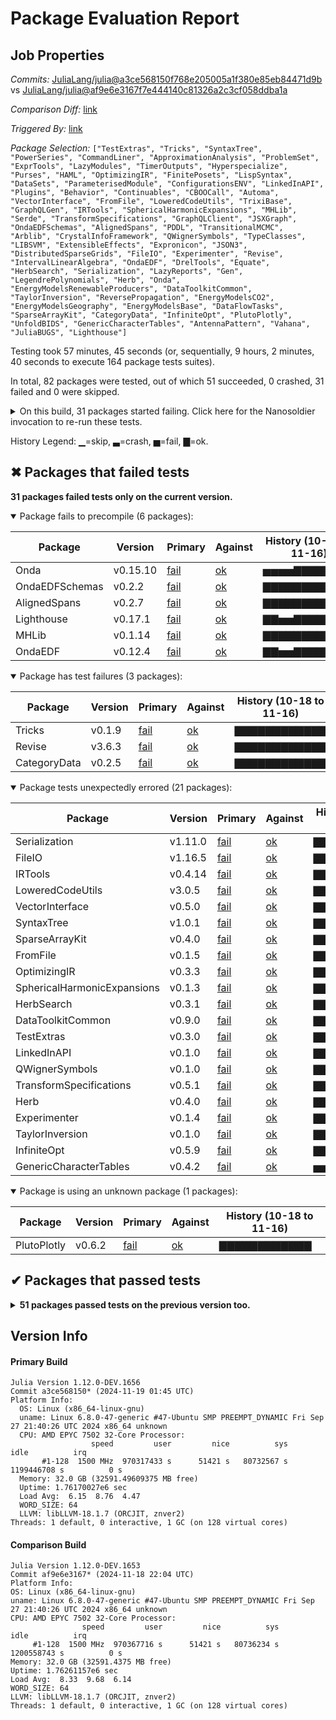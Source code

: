# Package Evaluation Report

## Job Properties

*Commits:* [JuliaLang/julia@a3ce568150f768e205005a1f380e85eb84471d9b](https://github.com/JuliaLang/julia/commit/a3ce568150f768e205005a1f380e85eb84471d9b) vs [JuliaLang/julia@af9e6e3167f7e444140c81326a2c3cf058ddba1a](https://github.com/JuliaLang/julia/commit/af9e6e3167f7e444140c81326a2c3cf058ddba1a)

*Comparison Diff:* [link](https://github.com/JuliaLang/julia/compare/af9e6e3167f7e444140c81326a2c3cf058ddba1a...a3ce568150f768e205005a1f380e85eb84471d9b)

*Triggered By:* [link](https://github.com/JuliaLang/julia/pull/56509#issuecomment-2484533826)

*Package Selection:* `["TestExtras", "Tricks", "SyntaxTree", "PowerSeries", "CommandLiner", "ApproximationAnalysis", "ProblemSet", "ExprTools", "LazyModules", "TimerOutputs", "Hyperspecialize", "Purses", "HAML", "OptimizingIR", "FinitePosets", "LispSyntax", "DataSets", "ParameterisedModule", "ConfigurationsENV", "LinkedInAPI", "Plugins", "Behavior", "Continuables", "CBOOCall", "Automa", "VectorInterface", "FromFile", "LoweredCodeUtils", "TrixiBase", "GraphQLGen", "IRTools", "SphericalHarmonicExpansions", "MHLib", "Serde", "TransformSpecifications", "GraphQLClient", "JSXGraph", "OndaEDFSchemas", "AlignedSpans", "PDDL", "TransitionalMCMC", "Arblib", "CrystalInfoFramework", "QWignerSymbols", "TypeClasses", "LIBSVM", "ExtensibleEffects", "Expronicon", "JSON3", "DistributedSparseGrids", "FileIO", "Experimenter", "Revise", "IntervalLinearAlgebra", "OndaEDF", "DrelTools", "Equate", "HerbSearch", "Serialization", "LazyReports", "Gen", "LegendrePolynomials", "Herb", "Onda", "EnergyModelsRenewableProducers", "DataToolkitCommon", "TaylorInversion", "ReversePropagation", "EnergyModelsCO2", "EnergyModelsGeography", "EnergyModelsBase", "DataFlowTasks", "SparseArrayKit", "CategoryData", "InfiniteOpt", "PlutoPlotly", "UnfoldBIDS", "GenericCharacterTables", "AntennaPattern", "Vahana", "JuliaBUGS", "Lighthouse"]`

Testing took 57 minutes, 45 seconds (or, sequentially, 9 hours, 2 minutes, 40 seconds to execute 164 package tests suites).

In total, 82 packages were tested, out of which 51 succeeded, 0 crashed, 31 failed and 0 were skipped.


<details><summary>On this build, 31 packages started failing. Click here for the Nanosoldier invocation to re-run these tests.</summary>
<p>

```
@nanosoldier `runtests(["SyntaxTree", "TestExtras", "Tricks", "OptimizingIR", "LinkedInAPI", "Serialization", "VectorInterface", "FromFile", "LoweredCodeUtils", "QWignerSymbols", "OndaEDFSchemas", "SphericalHarmonicExpansions", "TransformSpecifications", "IRTools", "AlignedSpans", "MHLib", "HerbSearch", "OndaEDF", "Herb", "Onda", "Revise", "FileIO", "Experimenter", "TaylorInversion", "SparseArrayKit", "CategoryData", "DataToolkitCommon", "PlutoPlotly", "InfiniteOpt", "GenericCharacterTables", "Lighthouse"])`
```

</p>
</details>


History Legend: ▁=skip, ▃=crash, ▅=fail, ▇=ok.

## ✖ Packages that failed tests

**31 packages failed tests only on the current version.**

<details open><summary>Package fails to precompile (6 packages):</summary>
<p>


| Package | Version | Primary | Against | History (10-18 to 11-16) |
| ------- | ------- | ------- | ------- | ------- |
| Onda | v0.15.10 | [fail](https://s3.amazonaws.com/julialang-reports/nanosoldier/pkgeval/by_hash/a3ce568_vs_af9e6e3/Onda.primary.log) | [ok](https://s3.amazonaws.com/julialang-reports/nanosoldier/pkgeval/by_hash/a3ce568_vs_af9e6e3/Onda.against.log) | <span class="history">▅▅▅▅▇▇▇▇▇▇▇▇</span> |
| OndaEDFSchemas | v0.2.2 | [fail](https://s3.amazonaws.com/julialang-reports/nanosoldier/pkgeval/by_hash/a3ce568_vs_af9e6e3/OndaEDFSchemas.primary.log) | [ok](https://s3.amazonaws.com/julialang-reports/nanosoldier/pkgeval/by_hash/a3ce568_vs_af9e6e3/OndaEDFSchemas.against.log) | <span class="history">▇▇▇▇▇▇▇▇▇▇▇▇</span> |
| AlignedSpans | v0.2.7 | [fail](https://s3.amazonaws.com/julialang-reports/nanosoldier/pkgeval/by_hash/a3ce568_vs_af9e6e3/AlignedSpans.primary.log) | [ok](https://s3.amazonaws.com/julialang-reports/nanosoldier/pkgeval/by_hash/a3ce568_vs_af9e6e3/AlignedSpans.against.log) | <span class="history">▇▇▇▇▇▇▇▇▇▇▇▇</span> |
| Lighthouse | v0.17.1 | [fail](https://s3.amazonaws.com/julialang-reports/nanosoldier/pkgeval/by_hash/a3ce568_vs_af9e6e3/Lighthouse.primary.log) | [ok](https://s3.amazonaws.com/julialang-reports/nanosoldier/pkgeval/by_hash/a3ce568_vs_af9e6e3/Lighthouse.against.log) | <span class="history">▇▇▅▅▇▇▇▇▇▇▇▇</span> |
| MHLib | v0.1.14 | [fail](https://s3.amazonaws.com/julialang-reports/nanosoldier/pkgeval/by_hash/a3ce568_vs_af9e6e3/MHLib.primary.log) | [ok](https://s3.amazonaws.com/julialang-reports/nanosoldier/pkgeval/by_hash/a3ce568_vs_af9e6e3/MHLib.against.log) | <span class="history">▇▇▇▇▇▇▇▇▇▇▇▇</span> |
| OndaEDF | v0.12.4 | [fail](https://s3.amazonaws.com/julialang-reports/nanosoldier/pkgeval/by_hash/a3ce568_vs_af9e6e3/OndaEDF.primary.log) | [ok](https://s3.amazonaws.com/julialang-reports/nanosoldier/pkgeval/by_hash/a3ce568_vs_af9e6e3/OndaEDF.against.log) | <span class="history">▇▇▅▅▇▇▇▇▇▇▇▇</span> |

</p>
</details>

<details open><summary>Package has test failures (3 packages):</summary>
<p>


| Package | Version | Primary | Against | History (10-18 to 11-16) |
| ------- | ------- | ------- | ------- | ------- |
| Tricks | v0.1.9 | [fail](https://s3.amazonaws.com/julialang-reports/nanosoldier/pkgeval/by_hash/a3ce568_vs_af9e6e3/Tricks.primary.log) | [ok](https://s3.amazonaws.com/julialang-reports/nanosoldier/pkgeval/by_hash/a3ce568_vs_af9e6e3/Tricks.against.log) | <span class="history">▇▇▇▇▇▇▇▇▇▇▇▇</span> |
| Revise | v3.6.3 | [fail](https://s3.amazonaws.com/julialang-reports/nanosoldier/pkgeval/by_hash/a3ce568_vs_af9e6e3/Revise.primary.log) | [ok](https://s3.amazonaws.com/julialang-reports/nanosoldier/pkgeval/by_hash/a3ce568_vs_af9e6e3/Revise.against.log) | <span class="history">▇▇▇▇▇▇▇▇▇▇▇▇</span> |
| CategoryData | v0.2.5 | [fail](https://s3.amazonaws.com/julialang-reports/nanosoldier/pkgeval/by_hash/a3ce568_vs_af9e6e3/CategoryData.primary.log) | [ok](https://s3.amazonaws.com/julialang-reports/nanosoldier/pkgeval/by_hash/a3ce568_vs_af9e6e3/CategoryData.against.log) | <span class="history">▇▇▇▇▇▇▇▇▇▇▇▇</span> |

</p>
</details>

<details open><summary>Package tests unexpectedly errored (21 packages):</summary>
<p>


| Package | Version | Primary | Against | History (10-18 to 11-16) |
| ------- | ------- | ------- | ------- | ------- |
| Serialization | v1.11.0 | [fail](https://s3.amazonaws.com/julialang-reports/nanosoldier/pkgeval/by_hash/a3ce568_vs_af9e6e3/Serialization.primary.log) | [ok](https://s3.amazonaws.com/julialang-reports/nanosoldier/pkgeval/by_hash/a3ce568_vs_af9e6e3/Serialization.against.log) | <span class="history">▇▇▇▇▇▇▇▇▇▇▇▇</span> |
| FileIO | v1.16.5 | [fail](https://s3.amazonaws.com/julialang-reports/nanosoldier/pkgeval/by_hash/a3ce568_vs_af9e6e3/FileIO.primary.log) | [ok](https://s3.amazonaws.com/julialang-reports/nanosoldier/pkgeval/by_hash/a3ce568_vs_af9e6e3/FileIO.against.log) | <span class="history">▇▇▇▇▇▇▇▇▇▇▇▇</span> |
| IRTools | v0.4.14 | [fail](https://s3.amazonaws.com/julialang-reports/nanosoldier/pkgeval/by_hash/a3ce568_vs_af9e6e3/IRTools.primary.log) | [ok](https://s3.amazonaws.com/julialang-reports/nanosoldier/pkgeval/by_hash/a3ce568_vs_af9e6e3/IRTools.against.log) | <span class="history">▇▇▇▇▇▇▇▇▇▇▇▇</span> |
| LoweredCodeUtils | v3.0.5 | [fail](https://s3.amazonaws.com/julialang-reports/nanosoldier/pkgeval/by_hash/a3ce568_vs_af9e6e3/LoweredCodeUtils.primary.log) | [ok](https://s3.amazonaws.com/julialang-reports/nanosoldier/pkgeval/by_hash/a3ce568_vs_af9e6e3/LoweredCodeUtils.against.log) | <span class="history">▇▇▇▇▇▇▇▇▇▇▇▇</span> |
| VectorInterface | v0.5.0 | [fail](https://s3.amazonaws.com/julialang-reports/nanosoldier/pkgeval/by_hash/a3ce568_vs_af9e6e3/VectorInterface.primary.log) | [ok](https://s3.amazonaws.com/julialang-reports/nanosoldier/pkgeval/by_hash/a3ce568_vs_af9e6e3/VectorInterface.against.log) | <span class="history">▇▇▇▇▇▇▇▇▇▇▇▇</span> |
| SyntaxTree | v1.0.1 | [fail](https://s3.amazonaws.com/julialang-reports/nanosoldier/pkgeval/by_hash/a3ce568_vs_af9e6e3/SyntaxTree.primary.log) | [ok](https://s3.amazonaws.com/julialang-reports/nanosoldier/pkgeval/by_hash/a3ce568_vs_af9e6e3/SyntaxTree.against.log) | <span class="history">▇▇▇▇▇▇▇▇▇▇▇▇</span> |
| SparseArrayKit | v0.4.0 | [fail](https://s3.amazonaws.com/julialang-reports/nanosoldier/pkgeval/by_hash/a3ce568_vs_af9e6e3/SparseArrayKit.primary.log) | [ok](https://s3.amazonaws.com/julialang-reports/nanosoldier/pkgeval/by_hash/a3ce568_vs_af9e6e3/SparseArrayKit.against.log) | <span class="history">▇▇▇▇▇▇▇▇▇▇▇▇</span> |
| FromFile | v0.1.5 | [fail](https://s3.amazonaws.com/julialang-reports/nanosoldier/pkgeval/by_hash/a3ce568_vs_af9e6e3/FromFile.primary.log) | [ok](https://s3.amazonaws.com/julialang-reports/nanosoldier/pkgeval/by_hash/a3ce568_vs_af9e6e3/FromFile.against.log) | <span class="history">▇▇▇▇▇▇▇▇▇▇▇▇</span> |
| OptimizingIR | v0.3.3 | [fail](https://s3.amazonaws.com/julialang-reports/nanosoldier/pkgeval/by_hash/a3ce568_vs_af9e6e3/OptimizingIR.primary.log) | [ok](https://s3.amazonaws.com/julialang-reports/nanosoldier/pkgeval/by_hash/a3ce568_vs_af9e6e3/OptimizingIR.against.log) | <span class="history">▇▇▇▇▇▇▇▇▇▇▇▇</span> |
| SphericalHarmonicExpansions | v0.1.3 | [fail](https://s3.amazonaws.com/julialang-reports/nanosoldier/pkgeval/by_hash/a3ce568_vs_af9e6e3/SphericalHarmonicExpansions.primary.log) | [ok](https://s3.amazonaws.com/julialang-reports/nanosoldier/pkgeval/by_hash/a3ce568_vs_af9e6e3/SphericalHarmonicExpansions.against.log) | <span class="history">▇▇▇▇▇▇▇▇▇▇▇▇</span> |
| HerbSearch | v0.3.1 | [fail](https://s3.amazonaws.com/julialang-reports/nanosoldier/pkgeval/by_hash/a3ce568_vs_af9e6e3/HerbSearch.primary.log) | [ok](https://s3.amazonaws.com/julialang-reports/nanosoldier/pkgeval/by_hash/a3ce568_vs_af9e6e3/HerbSearch.against.log) | <span class="history">▇▇▇▇▇▇▇▇▇▇▇▇</span> |
| DataToolkitCommon | v0.9.0 | [fail](https://s3.amazonaws.com/julialang-reports/nanosoldier/pkgeval/by_hash/a3ce568_vs_af9e6e3/DataToolkitCommon.primary.log) | [ok](https://s3.amazonaws.com/julialang-reports/nanosoldier/pkgeval/by_hash/a3ce568_vs_af9e6e3/DataToolkitCommon.against.log) | <span class="history">▇▇▇▇▅▅▅▇▇▇▇▇</span> |
| TestExtras | v0.3.0 | [fail](https://s3.amazonaws.com/julialang-reports/nanosoldier/pkgeval/by_hash/a3ce568_vs_af9e6e3/TestExtras.primary.log) | [ok](https://s3.amazonaws.com/julialang-reports/nanosoldier/pkgeval/by_hash/a3ce568_vs_af9e6e3/TestExtras.against.log) | <span class="history">▇▇▇▇▇▇▇▇▇▇▇▇</span> |
| LinkedInAPI | v0.1.0 | [fail](https://s3.amazonaws.com/julialang-reports/nanosoldier/pkgeval/by_hash/a3ce568_vs_af9e6e3/LinkedInAPI.primary.log) | [ok](https://s3.amazonaws.com/julialang-reports/nanosoldier/pkgeval/by_hash/a3ce568_vs_af9e6e3/LinkedInAPI.against.log) | <span class="history">▇▇▇▇▇▇</span> |
| QWignerSymbols | v0.1.0 | [fail](https://s3.amazonaws.com/julialang-reports/nanosoldier/pkgeval/by_hash/a3ce568_vs_af9e6e3/QWignerSymbols.primary.log) | [ok](https://s3.amazonaws.com/julialang-reports/nanosoldier/pkgeval/by_hash/a3ce568_vs_af9e6e3/QWignerSymbols.against.log) | <span class="history">▇▇▇▇▇▇▇▇▇▇▇▇</span> |
| TransformSpecifications | v0.5.1 | [fail](https://s3.amazonaws.com/julialang-reports/nanosoldier/pkgeval/by_hash/a3ce568_vs_af9e6e3/TransformSpecifications.primary.log) | [ok](https://s3.amazonaws.com/julialang-reports/nanosoldier/pkgeval/by_hash/a3ce568_vs_af9e6e3/TransformSpecifications.against.log) | <span class="history">▇▇▇▇▇▇▇▇▇▇▇▇</span> |
| Herb | v0.4.0 | [fail](https://s3.amazonaws.com/julialang-reports/nanosoldier/pkgeval/by_hash/a3ce568_vs_af9e6e3/Herb.primary.log) | [ok](https://s3.amazonaws.com/julialang-reports/nanosoldier/pkgeval/by_hash/a3ce568_vs_af9e6e3/Herb.against.log) | <span class="history">▇▇▇▇▇▇▇▇▇▇▇▇</span> |
| Experimenter | v0.1.4 | [fail](https://s3.amazonaws.com/julialang-reports/nanosoldier/pkgeval/by_hash/a3ce568_vs_af9e6e3/Experimenter.primary.log) | [ok](https://s3.amazonaws.com/julialang-reports/nanosoldier/pkgeval/by_hash/a3ce568_vs_af9e6e3/Experimenter.against.log) | <span class="history">▇▇▇▇▇▇▇▇▇▇▇▇</span> |
| TaylorInversion | v0.1.0 | [fail](https://s3.amazonaws.com/julialang-reports/nanosoldier/pkgeval/by_hash/a3ce568_vs_af9e6e3/TaylorInversion.primary.log) | [ok](https://s3.amazonaws.com/julialang-reports/nanosoldier/pkgeval/by_hash/a3ce568_vs_af9e6e3/TaylorInversion.against.log) | <span class="history">▇▇▇▇▇▇▇▇▇▇▇▇</span> |
| InfiniteOpt | v0.5.9 | [fail](https://s3.amazonaws.com/julialang-reports/nanosoldier/pkgeval/by_hash/a3ce568_vs_af9e6e3/InfiniteOpt.primary.log) | [ok](https://s3.amazonaws.com/julialang-reports/nanosoldier/pkgeval/by_hash/a3ce568_vs_af9e6e3/InfiniteOpt.against.log) | <span class="history">▇▇▇▇▇▇▇▇▇▇▇▇</span> |
| GenericCharacterTables | v0.4.2 | [fail](https://s3.amazonaws.com/julialang-reports/nanosoldier/pkgeval/by_hash/a3ce568_vs_af9e6e3/GenericCharacterTables.primary.log) | [ok](https://s3.amazonaws.com/julialang-reports/nanosoldier/pkgeval/by_hash/a3ce568_vs_af9e6e3/GenericCharacterTables.against.log) | <span class="history">▅▅▅▅▇▇▇▇▇▇▇▇</span> |

</p>
</details>

<details open><summary>Package is using an unknown package (1 packages):</summary>
<p>


| Package | Version | Primary | Against | History (10-18 to 11-16) |
| ------- | ------- | ------- | ------- | ------- |
| PlutoPlotly | v0.6.2 | [fail](https://s3.amazonaws.com/julialang-reports/nanosoldier/pkgeval/by_hash/a3ce568_vs_af9e6e3/PlutoPlotly.primary.log) | [ok](https://s3.amazonaws.com/julialang-reports/nanosoldier/pkgeval/by_hash/a3ce568_vs_af9e6e3/PlutoPlotly.against.log) | <span class="history">▇▇▇▇▇▇▇▇▇▇▇▇</span> |

</p>
</details>


## ✔ Packages that passed tests

<details><summary><strong>51 packages passed tests on the previous version too.</strong></summary>
<p>

| Package | History (10-18 to 11-16) |
| ------- | ------- |
| [ExprTools v0.1.10](https://s3.amazonaws.com/julialang-reports/nanosoldier/pkgeval/by_hash/a3ce568_vs_af9e6e3/ExprTools.primary.log) | <span class="history">▇▇▇▇▇▇▇▇▇▇▇▇</span> |
| [TimerOutputs v0.5.25](https://s3.amazonaws.com/julialang-reports/nanosoldier/pkgeval/by_hash/a3ce568_vs_af9e6e3/TimerOutputs.primary.log) | <span class="history">▇▇▇▇▇▇▇▇▇▇▇▇</span> |
| [JSON3 v1.14.1](https://s3.amazonaws.com/julialang-reports/nanosoldier/pkgeval/by_hash/a3ce568_vs_af9e6e3/JSON3.primary.log) | <span class="history">▇▇▇▇▇▇▇▇▇▇▇▇</span> |
| [LazyModules v0.3.1](https://s3.amazonaws.com/julialang-reports/nanosoldier/pkgeval/by_hash/a3ce568_vs_af9e6e3/LazyModules.primary.log) | <span class="history">▇▇▇▇▇▇▇▇▇▇▇▇</span> |
| [Automa v1.1.0](https://s3.amazonaws.com/julialang-reports/nanosoldier/pkgeval/by_hash/a3ce568_vs_af9e6e3/Automa.primary.log) | <span class="history">▇▇▇▇▇▇▇▇▇▇▇▇</span> |
| [Arblib v1.2.1](https://s3.amazonaws.com/julialang-reports/nanosoldier/pkgeval/by_hash/a3ce568_vs_af9e6e3/Arblib.primary.log) | <span class="history">▇▇▇▇▇▇▇▇▇▇▇▇</span> |
| [LIBSVM v0.8.1](https://s3.amazonaws.com/julialang-reports/nanosoldier/pkgeval/by_hash/a3ce568_vs_af9e6e3/LIBSVM.primary.log) | <span class="history">▇▇▇▇▅▅▅▇▇▇▇▇</span> |
| [LegendrePolynomials v0.4.5](https://s3.amazonaws.com/julialang-reports/nanosoldier/pkgeval/by_hash/a3ce568_vs_af9e6e3/LegendrePolynomials.primary.log) | <span class="history">▇▇▇▇▇▇▇▇▇▇▇▇</span> |
| [Expronicon v0.10.13](https://s3.amazonaws.com/julialang-reports/nanosoldier/pkgeval/by_hash/a3ce568_vs_af9e6e3/Expronicon.primary.log) | <span class="history">▇▇▇▇▇▇▇▇▇▇▇▇</span> |
| [Gen v0.4.7](https://s3.amazonaws.com/julialang-reports/nanosoldier/pkgeval/by_hash/a3ce568_vs_af9e6e3/Gen.primary.log) | <span class="history">▇▇▇▇▇▇▇▇▇▇▇▇</span> |
| [Plugins v0.5.5](https://s3.amazonaws.com/julialang-reports/nanosoldier/pkgeval/by_hash/a3ce568_vs_af9e6e3/Plugins.primary.log) | <span class="history">▇▇▇▇▇▇▇▇▇▇▇▇</span> |
| [PDDL v0.2.18](https://s3.amazonaws.com/julialang-reports/nanosoldier/pkgeval/by_hash/a3ce568_vs_af9e6e3/PDDL.primary.log) | <span class="history">▇▇▇▇▇▇▇▇▇▇▇▇</span> |
| [CrystalInfoFramework v0.7.0](https://s3.amazonaws.com/julialang-reports/nanosoldier/pkgeval/by_hash/a3ce568_vs_af9e6e3/CrystalInfoFramework.primary.log) | <span class="history">▇▇▇▇▇▇▇▇▇▇▇▇</span> |
| [CommandLiner v0.3.0](https://s3.amazonaws.com/julialang-reports/nanosoldier/pkgeval/by_hash/a3ce568_vs_af9e6e3/CommandLiner.primary.log) | <span class="history">▇▇▇▇▇▇▇▇▇▇▇▇</span> |
| [HAML v0.3.5](https://s3.amazonaws.com/julialang-reports/nanosoldier/pkgeval/by_hash/a3ce568_vs_af9e6e3/HAML.primary.log) | <span class="history">▇▇▇▇▇▇▇▇▇▇▇▇</span> |
| [FinitePosets v0.1.4](https://s3.amazonaws.com/julialang-reports/nanosoldier/pkgeval/by_hash/a3ce568_vs_af9e6e3/FinitePosets.primary.log) | <span class="history">▇▇▇▇▇▇▇▇▇▇▇▇</span> |
| [Behavior v0.4.0](https://s3.amazonaws.com/julialang-reports/nanosoldier/pkgeval/by_hash/a3ce568_vs_af9e6e3/Behavior.primary.log) | <span class="history">▇▇▇▇▇▇▇▇▇▇▇▇</span> |
| [Continuables v1.0.3](https://s3.amazonaws.com/julialang-reports/nanosoldier/pkgeval/by_hash/a3ce568_vs_af9e6e3/Continuables.primary.log) | <span class="history">▇▇▇▇▇▇▇▇▇▇▇▇</span> |
| [GraphQLClient v0.7.6](https://s3.amazonaws.com/julialang-reports/nanosoldier/pkgeval/by_hash/a3ce568_vs_af9e6e3/GraphQLClient.primary.log) | <span class="history">▇▇▇▇▇▇▇▇▇▇▇▇</span> |
| [TypeClasses v1.1.0](https://s3.amazonaws.com/julialang-reports/nanosoldier/pkgeval/by_hash/a3ce568_vs_af9e6e3/TypeClasses.primary.log) | <span class="history">▇▇▇▇▇▇▇▇▇▇▇▇</span> |
| [ApproximationAnalysis v0.1.0](https://s3.amazonaws.com/julialang-reports/nanosoldier/pkgeval/by_hash/a3ce568_vs_af9e6e3/ApproximationAnalysis.primary.log) | <span class="history">▇▇▇▇▇▇▇▇▇▇▇▇</span> |
| [PowerSeries v1.0.0](https://s3.amazonaws.com/julialang-reports/nanosoldier/pkgeval/by_hash/a3ce568_vs_af9e6e3/PowerSeries.primary.log) | <span class="history">▇▇▇▇▇▇▇▇▇▇▇▇</span> |
| [ProblemSet v0.7.5](https://s3.amazonaws.com/julialang-reports/nanosoldier/pkgeval/by_hash/a3ce568_vs_af9e6e3/ProblemSet.primary.log) | <span class="history">▇▇▇▇▇▇▇▇▇▇▇▇</span> |
| [Purses v0.2.0](https://s3.amazonaws.com/julialang-reports/nanosoldier/pkgeval/by_hash/a3ce568_vs_af9e6e3/Purses.primary.log) | <span class="history">▇▇▇▇▇▇▇▇▇▇▇▇</span> |
| [Hyperspecialize v0.2.0](https://s3.amazonaws.com/julialang-reports/nanosoldier/pkgeval/by_hash/a3ce568_vs_af9e6e3/Hyperspecialize.primary.log) | <span class="history">▇▇▇▇▇▇▇▇▇▇▇▇</span> |
| [DataSets v0.2.11](https://s3.amazonaws.com/julialang-reports/nanosoldier/pkgeval/by_hash/a3ce568_vs_af9e6e3/DataSets.primary.log) | <span class="history">▇▇▇▇▇▇▇▇▇▇▇▇</span> |
| [LispSyntax v0.2.1](https://s3.amazonaws.com/julialang-reports/nanosoldier/pkgeval/by_hash/a3ce568_vs_af9e6e3/LispSyntax.primary.log) | <span class="history">▇▇▇▇▇▇▇▇▇▇▇▇</span> |
| [ParameterisedModule v0.1.0](https://s3.amazonaws.com/julialang-reports/nanosoldier/pkgeval/by_hash/a3ce568_vs_af9e6e3/ParameterisedModule.primary.log) | <span class="history">▇▇▇▇▇▇▇▇▇▇▇▇</span> |
| [ConfigurationsENV v0.1.1](https://s3.amazonaws.com/julialang-reports/nanosoldier/pkgeval/by_hash/a3ce568_vs_af9e6e3/ConfigurationsENV.primary.log) | <span class="history">▇▇▇▇▇▇▇▇▇▇▇▇</span> |
| [CBOOCall v0.1.1](https://s3.amazonaws.com/julialang-reports/nanosoldier/pkgeval/by_hash/a3ce568_vs_af9e6e3/CBOOCall.primary.log) | <span class="history">▇▇▇▇▇▇▇▇▇▇▇▇</span> |
| [TrixiBase v0.1.4](https://s3.amazonaws.com/julialang-reports/nanosoldier/pkgeval/by_hash/a3ce568_vs_af9e6e3/TrixiBase.primary.log) | <span class="history">▇▇▇▇▇▇▇▇▇▇▇▇</span> |
| [GraphQLGen v0.4.0](https://s3.amazonaws.com/julialang-reports/nanosoldier/pkgeval/by_hash/a3ce568_vs_af9e6e3/GraphQLGen.primary.log) | <span class="history">▇▇▇▇▇▇▇▇▇▇▇▇</span> |
| [Serde v3.4.1](https://s3.amazonaws.com/julialang-reports/nanosoldier/pkgeval/by_hash/a3ce568_vs_af9e6e3/Serde.primary.log) | <span class="history">▇▇▇▇▇▇▇▇▇▇▇▇</span> |
| [JSXGraph v0.1.6](https://s3.amazonaws.com/julialang-reports/nanosoldier/pkgeval/by_hash/a3ce568_vs_af9e6e3/JSXGraph.primary.log) | <span class="history">▇▇▇▇▇▇▇▇▇▇▇▇</span> |
| [TransitionalMCMC v0.4.2](https://s3.amazonaws.com/julialang-reports/nanosoldier/pkgeval/by_hash/a3ce568_vs_af9e6e3/TransitionalMCMC.primary.log) | <span class="history">▇▇▇▇▇▇▇▇▇▇▇▇</span> |
| [ExtensibleEffects v1.1.1](https://s3.amazonaws.com/julialang-reports/nanosoldier/pkgeval/by_hash/a3ce568_vs_af9e6e3/ExtensibleEffects.primary.log) | <span class="history">▇▇▇▇▇▇▇▇▇▇▇▇</span> |
| [ReversePropagation v0.3.0](https://s3.amazonaws.com/julialang-reports/nanosoldier/pkgeval/by_hash/a3ce568_vs_af9e6e3/ReversePropagation.primary.log) | <span class="history">▇▇▇▇▇▇▇▇▇▇▇▇</span> |
| [DistributedSparseGrids v0.1.9](https://s3.amazonaws.com/julialang-reports/nanosoldier/pkgeval/by_hash/a3ce568_vs_af9e6e3/DistributedSparseGrids.primary.log) | <span class="history">▇▇▇▇▇▇▇▇▇▇▇▇</span> |
| [Equate v0.1.10](https://s3.amazonaws.com/julialang-reports/nanosoldier/pkgeval/by_hash/a3ce568_vs_af9e6e3/Equate.primary.log) | <span class="history">▇▇▇▇▇▇▇▇▇▇▇▇</span> |
| [IntervalLinearAlgebra v0.1.6](https://s3.amazonaws.com/julialang-reports/nanosoldier/pkgeval/by_hash/a3ce568_vs_af9e6e3/IntervalLinearAlgebra.primary.log) | <span class="history">▇▇▇▇▇▇▇▇▇▇▇▇</span> |
| [EnergyModelsBase v0.8.1](https://s3.amazonaws.com/julialang-reports/nanosoldier/pkgeval/by_hash/a3ce568_vs_af9e6e3/EnergyModelsBase.primary.log) | <span class="history">▇▇▇▇▇▇▇▇▇▇▇▇</span> |
| [EnergyModelsGeography v0.10.1](https://s3.amazonaws.com/julialang-reports/nanosoldier/pkgeval/by_hash/a3ce568_vs_af9e6e3/EnergyModelsGeography.primary.log) | <span class="history">▇▇▇▇▇▇▇▇▇▇▇▇</span> |
| [LazyReports v0.1.0](https://s3.amazonaws.com/julialang-reports/nanosoldier/pkgeval/by_hash/a3ce568_vs_af9e6e3/LazyReports.primary.log) | <span class="history">▇▇▇▇▇▇▇▇▇▇▇▇</span> |
| [EnergyModelsCO2 v0.7.3](https://s3.amazonaws.com/julialang-reports/nanosoldier/pkgeval/by_hash/a3ce568_vs_af9e6e3/EnergyModelsCO2.primary.log) | <span class="history">▇▇▇▇▇▇▇▇▇▇▇▇</span> |
| [EnergyModelsRenewableProducers v0.6.2](https://s3.amazonaws.com/julialang-reports/nanosoldier/pkgeval/by_hash/a3ce568_vs_af9e6e3/EnergyModelsRenewableProducers.primary.log) | <span class="history">▇▇▇▇▇▇▇▇▇▇▇▇</span> |
| [UnfoldBIDS v0.3.0](https://s3.amazonaws.com/julialang-reports/nanosoldier/pkgeval/by_hash/a3ce568_vs_af9e6e3/UnfoldBIDS.primary.log) | <span class="history">▇▇▇▇▅▅▅▅▇▇▇▇</span> |
| [DrelTools v0.3.0](https://s3.amazonaws.com/julialang-reports/nanosoldier/pkgeval/by_hash/a3ce568_vs_af9e6e3/DrelTools.primary.log) | <span class="history">▇▇▇▇▇▇▇▇▇▇▇▇</span> |
| [DataFlowTasks v0.2.0](https://s3.amazonaws.com/julialang-reports/nanosoldier/pkgeval/by_hash/a3ce568_vs_af9e6e3/DataFlowTasks.primary.log) | <span class="history">▇▇▇▇▇▇▇▇▇▇▇▇</span> |
| [AntennaPattern v1.2.2](https://s3.amazonaws.com/julialang-reports/nanosoldier/pkgeval/by_hash/a3ce568_vs_af9e6e3/AntennaPattern.primary.log) | <span class="history">▇▇▇▇▇▇▇▇▇▇▇▇</span> |
| [JuliaBUGS v0.7.1](https://s3.amazonaws.com/julialang-reports/nanosoldier/pkgeval/by_hash/a3ce568_vs_af9e6e3/JuliaBUGS.primary.log) | <span class="history">▅▇▇▇▅▅▅▇▇▇▇▇</span> |
| [Vahana v1.2.1](https://s3.amazonaws.com/julialang-reports/nanosoldier/pkgeval/by_hash/a3ce568_vs_af9e6e3/Vahana.primary.log) | <span class="history">▇▇▇▇▇▇▇▇▇▇▇▇</span> |

</p>
</details>


## Version Info

#### Primary Build

```
Julia Version 1.12.0-DEV.1656
Commit a3ce568150* (2024-11-19 01:45 UTC)
Platform Info:
  OS: Linux (x86_64-linux-gnu)
  uname: Linux 6.8.0-47-generic #47-Ubuntu SMP PREEMPT_DYNAMIC Fri Sep 27 21:40:26 UTC 2024 x86_64 unknown
  CPU: AMD EPYC 7502 32-Core Processor: 
                  speed         user         nice          sys         idle          irq
       #1-128  1500 MHz  970317433 s      51421 s   80732567 s  1199446708 s          0 s
  Memory: 32.0 GB (32591.49609375 MB free)
  Uptime: 1.76170027e6 sec
  Load Avg:  6.15  8.76  4.47
  WORD_SIZE: 64
  LLVM: libLLVM-18.1.7 (ORCJIT, znver2)
Threads: 1 default, 0 interactive, 1 GC (on 128 virtual cores)

```

  #### Comparison Build

  ```
Julia Version 1.12.0-DEV.1653
Commit af9e6e3167* (2024-11-18 22:04 UTC)
Platform Info:
  OS: Linux (x86_64-linux-gnu)
  uname: Linux 6.8.0-47-generic #47-Ubuntu SMP PREEMPT_DYNAMIC Fri Sep 27 21:40:26 UTC 2024 x86_64 unknown
  CPU: AMD EPYC 7502 32-Core Processor: 
                  speed         user         nice          sys         idle          irq
       #1-128  1500 MHz  970367716 s      51421 s   80736234 s  1200558743 s          0 s
  Memory: 32.0 GB (32591.4375 MB free)
  Uptime: 1.76261157e6 sec
  Load Avg:  8.33  9.68  6.14
  WORD_SIZE: 64
  LLVM: libLLVM-18.1.7 (ORCJIT, znver2)
Threads: 1 default, 0 interactive, 1 GC (on 128 virtual cores)

  ```
  <!-- Generated on 2024-11-18T22:15:40.401 -->
